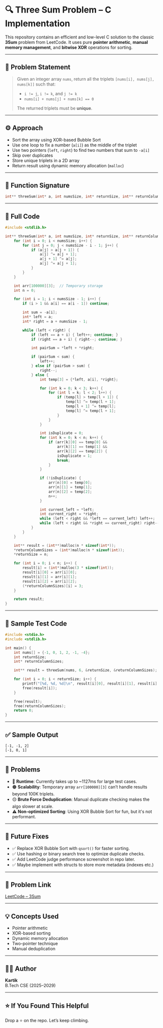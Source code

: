 # 🔍 Three Sum Problem – C Implementation

This repository contains an efficient and low-level C solution to the classic **3Sum** problem from LeetCode. It uses pure **pointer arithmetic**, **manual memory management**, and **bitwise XOR** operations for sorting.

---

## 📌 Problem Statement

> Given an integer array `nums`, return all the triplets `[nums[i], nums[j], nums[k]]` such that:
>
> - `i != j`, `i != k`, and `j != k`
> - `nums[i] + nums[j] + nums[k] == 0`
>
> The returned triplets must be **unique**.

---

## ⚙️ Approach

- Sort the array using XOR-based Bubble Sort
- Use one loop to fix a number (`a[i]`) as the middle of the triplet
- Use two pointers (`left`, `right`) to find two numbers that sum to `-a[i]`
- Skip over duplicates
- Store unique triplets in a 2D array
- Return result using dynamic memory allocation (`malloc`)

---

## 🧠 Function Signature

```c
int** threeSum(int* a, int numsSize, int* returnSize, int** returnColumnSizes);
```

---

## 🧾 Full Code

```c
#include <stdlib.h>

int** threeSum(int* a, int numsSize, int* returnSize, int** returnColumnSizes) {
    for (int i = 0; i < numsSize; i++) {
        for (int j = 0; j < numsSize - i - 1; j++) {
            if (a[j] > a[j + 1]) {
                a[j] ^= a[j + 1];
                a[j + 1] ^= a[j];
                a[j] ^= a[j + 1];
            }
        }
    }

    int arr[100000][3];  // Temporary storage
    int n = 0;

    for (int i = 1; i < numsSize - 1; i++) {
        if (i > 1 && a[i] == a[i - 1]) continue;

        int sum = -a[i];
        int* left = a;
        int* right = a + numsSize - 1;

        while (left < right) {
            if (left == a + i) { left++; continue; }
            if (right == a + i) { right--; continue; }

            int pairSum = *left + *right;

            if (pairSum < sum) {
                left++;
            } else if (pairSum > sum) {
                right--;
            } else {
                int temp[3] = {*left, a[i], *right};

                for (int k = 0; k < 3; k++) {
                    for (int l = k; l < 2; l++) {
                        if (temp[l] > temp[l + 1]) {
                            temp[l] ^= temp[l + 1];
                            temp[l + 1] ^= temp[l];
                            temp[l] ^= temp[l + 1];
                        }
                    }
                }

                int isDuplicate = 0;
                for (int k = 0; k < n; k++) {
                    if (arr[k][0] == temp[0] && 
                        arr[k][1] == temp[1] && 
                        arr[k][2] == temp[2]) {
                        isDuplicate = 1;
                        break;
                    }
                }

                if (!isDuplicate) {
                    arr[n][0] = temp[0];
                    arr[n][1] = temp[1];
                    arr[n][2] = temp[2];
                    n++;
                }

                int current_left = *left;
                int current_right = *right;
                while (left < right && *left == current_left) left++;
                while (left < right && *right == current_right) right--;
            }
        }
    }

    int** result = (int**)malloc(n * sizeof(int*));
    *returnColumnSizes = (int*)malloc(n * sizeof(int));
    *returnSize = n;

    for (int i = 0; i < n; i++) {
        result[i] = (int*)malloc(3 * sizeof(int));
        result[i][0] = arr[i][0];
        result[i][1] = arr[i][1];
        result[i][2] = arr[i][2];
        (*returnColumnSizes)[i] = 3;
    }

    return result;
}
```

---

## 🧪 Sample Test Code

```c
#include <stdio.h>
#include <stdlib.h>

int main() {
    int nums[] = {-1, 0, 1, 2, -1, -4};
    int returnSize;
    int* returnColumnSizes;

    int** result = threeSum(nums, 6, &returnSize, &returnColumnSizes);

    for (int i = 0; i < returnSize; i++) {
        printf("[%d, %d, %d]\n", result[i][0], result[i][1], result[i][2]);
        free(result[i]);
    }

    free(result);
    free(returnColumnSizes);
    return 0;
}
```

---

## ✅ Sample Output

```
[-1, -1, 2]
[-1, 0, 1]
```

---

## 🧩 Problems

- 🔴 **Runtime**: Currently takes up to ~1127ms for large test cases.
- 🟠 **Scalability**: Temporary array `arr[100000][3]` can’t handle results beyond 100K triplets.
- 🟡 **Brute Force Deduplication**: Manual duplicate checking makes the algo slower at scale.
- ⚠️ **Non-optimized Sorting**: Using XOR Bubble Sort for fun, but it's not performant.

---

## 🔧 Future Fixes

- ✅ Replace XOR Bubble Sort with `qsort()` for faster sorting.
- ✅ Use hashing or binary search tree to optimize duplicate checks.
- ✅ Add LeetCode judge performance screenshot in repo later.
- ✅ Maybe implement with structs to store more metadata (indexes etc.)

---

## 📎 Problem Link

[LeetCode – 3Sum](https://leetcode.com/problems/3sum/)

---

## 💡 Concepts Used

- Pointer arithmetic
- XOR-based sorting
- Dynamic memory allocation
- Two-pointer technique
- Manual deduplication

---

## 👨‍💻 Author

**Kartik**  
B.Tech CSE (2025–2029)  

---

## ⭐️ If You Found This Helpful

Drop a ⭐ on the repo. Let’s keep climbing.
